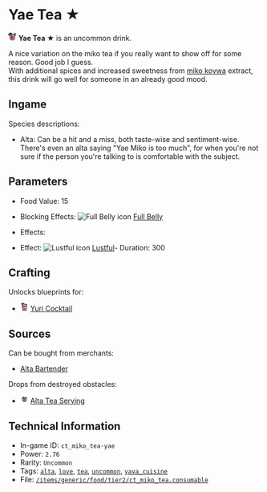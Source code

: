 # Yae Tea ★

<img src="https://raw.githubusercontent.com/Ceterai/Enternia/main/items/generic/food/tier2/ct_miko_tea.png" alt="Yae Tea ★ icon" loading="lazy" height="16px" width="auto" /> **Yae Tea ★** is an uncommon drink.

A nice variation on the miko tea if you really want to show off for some reason. Good job I guess.  
With additional spices and increased sweetness from [miko koywa](https://ceterai.github.io/MyEnternia/Wiki/mikokoywa) extract, this drink will go well for someone in an already good mood.

## Ingame

Species descriptions:

- Alta: Can be a hit and a miss, both taste-wise and sentiment-wise. There's even an alta saying "Yae Miko is too much", for when you're not sure if the person you're talking to is comfortable with the subject.

## Parameters

- Food Value: 15
- Blocking Effects: <img src="https://starbounder.org/mediawiki/images/6/60/Status_Well_Fed.png" alt="Full Belly icon" loading="lazy" height="16px" width="16px" /> [Full Belly](https://starbounder.org/Full_Belly)
- Effects: 

- Effect: <img src="https://raw.githubusercontent.com/Ceterai/Enternia/main/animations/emotes/alta/steaming.png:1" alt="Lustful icon" loading="lazy" height="16px" width="auto" /> [Lustful](https://ceterai.github.io/MyEnternia/Wiki/Lustful)- Duration: 300

## Crafting

Unlocks blueprints for:

- <img src="https://raw.githubusercontent.com/Ceterai/Enternia/main/items/generic/food/tier4/ct_yuri_cocktail.png" alt="Yuri Cocktail icon" loading="lazy" height="16px" width="auto" /> [Yuri Cocktail](https://ceterai.github.io/MyEnternia/Wiki/YuriCocktail)

## Sources

Can be bought from merchants:

- [Alta Bartender](https://ceterai.github.io/MyEnternia/Wiki/AltaBartender)

Drops from destroyed obstacles:

- <img src="https://raw.githubusercontent.com/Ceterai/Enternia/main/objects/alta/special/food/tea/icon.png" alt="Alta Tea Serving icon" loading="lazy" height="16px" width="auto" /> [Alta Tea Serving](https://ceterai.github.io/MyEnternia/Wiki/AltaTeaServing)

## Technical Information

- In-game ID: `ct_miko_tea-yae`
- Power: `2.76`
- Rarity: `Uncommon`
- Tags: [`alta`](https://ceterai.github.io/MyEnternia/Wiki/Tags/Alta), [`love`](https://ceterai.github.io/MyEnternia/Wiki/Tags/Love), [`tea`](https://ceterai.github.io/MyEnternia/Wiki/Tags/Tea), [`uncommon`](https://ceterai.github.io/MyEnternia/Wiki/Tags/Uncommon), [`yava_cuisine`](https://ceterai.github.io/MyEnternia/Wiki/Tags/YavaCuisine)
- File: [`/items/generic/food/tier2/ct_miko_tea.consumable`](https://github.com/Ceterai/Enternia/blob/main/items/generic/food/tier2/ct_miko_tea.consumable)
